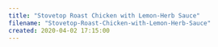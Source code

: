 ```yaml
---
title: "Stovetop Roast Chicken with Lemon-Herb Sauce"
filename: "Stovetop-Roast-Chicken-with-Lemon-Herb-Sauce"
created: 2020-04-02 17:15:00
---
```

